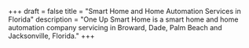 +++
draft = false
title = "Smart Home and Home Automation Services in Florida"
description = "One Up Smart Home is a smart home and home automation company servicing in Broward, Dade, Palm Beach and Jacksonville, Florida."
+++